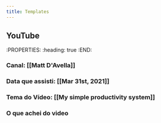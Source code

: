 ```yaml
---
title: Templates
---
```


## YouTube
:PROPERTIES:
:heading: true
:END:
### **Canal:** [[Matt D'Avella]]
### **Data que assisti:** [[Mar 31st, 2021]]
### **Tema do Vídeo:** [[My simple productivity system]]
### **O que achei do video**
